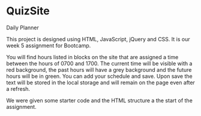 # QuizSite
Daily Planner

This project is designed using HTML, JavaScript, jQuery and CSS. It is our week 5 assignment for Bootcamp.

You will find hours listed in blocks on the site that are assigned a time between the hours of 0700 and 1700. The current time will be visible with a red background, the past hours will have a grey background and the future hours will be in green. You can add your schedule and save. Upon save the text will be stored in the local storage and will remain on the page even after a refresh.

We were given some starter code and the HTML structure a the start of the assignment.